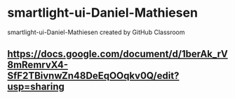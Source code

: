 # smartlight-ui-Daniel-Mathiesen
smartlight-ui-Daniel-Mathiesen created by GitHub Classroom

## https://docs.google.com/document/d/1berAk_rV8mRemrvX4-SfF2TBivnwZn48DeEqOOqkv0Q/edit?usp=sharing
